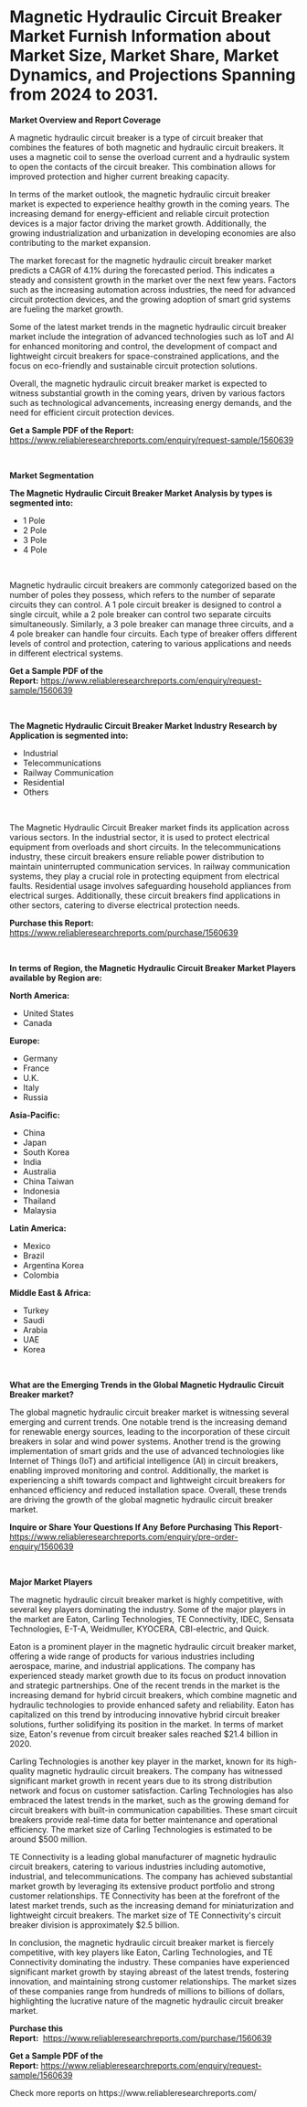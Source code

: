 <p><h1>Magnetic Hydraulic Circuit Breaker Market Furnish Information about Market Size, Market Share, Market Dynamics, and Projections Spanning from 2024 to 2031.</h1></p><p><strong>Market Overview and Report Coverage</strong></p>
<p><p>A magnetic hydraulic circuit breaker is a type of circuit breaker that combines the features of both magnetic and hydraulic circuit breakers. It uses a magnetic coil to sense the overload current and a hydraulic system to open the contacts of the circuit breaker. This combination allows for improved protection and higher current breaking capacity.</p><p>In terms of the market outlook, the magnetic hydraulic circuit breaker market is expected to experience healthy growth in the coming years. The increasing demand for energy-efficient and reliable circuit protection devices is a major factor driving the market growth. Additionally, the growing industrialization and urbanization in developing economies are also contributing to the market expansion.</p><p>The market forecast for the magnetic hydraulic circuit breaker market predicts a CAGR of 4.1% during the forecasted period. This indicates a steady and consistent growth in the market over the next few years. Factors such as the increasing automation across industries, the need for advanced circuit protection devices, and the growing adoption of smart grid systems are fueling the market growth.</p><p>Some of the latest market trends in the magnetic hydraulic circuit breaker market include the integration of advanced technologies such as IoT and AI for enhanced monitoring and control, the development of compact and lightweight circuit breakers for space-constrained applications, and the focus on eco-friendly and sustainable circuit protection solutions.</p><p>Overall, the magnetic hydraulic circuit breaker market is expected to witness substantial growth in the coming years, driven by various factors such as technological advancements, increasing energy demands, and the need for efficient circuit protection devices.</p></p>
<p><strong>Get a Sample PDF of the Report:</strong> <a href="https://www.reliableresearchreports.com/enquiry/request-sample/1560639">https://www.reliableresearchreports.com/enquiry/request-sample/1560639</a></p>
<p>&nbsp;</p>
<p><strong>Market Segmentation</strong></p>
<p><strong>The Magnetic Hydraulic Circuit Breaker Market Analysis by types is segmented into:</strong></p>
<p><ul><li>1 Pole</li><li>2 Pole</li><li>3 Pole</li><li>4 Pole</li></ul></p>
<p>&nbsp;</p>
<p><p>Magnetic hydraulic circuit breakers are commonly categorized based on the number of poles they possess, which refers to the number of separate circuits they can control. A 1 pole circuit breaker is designed to control a single circuit, while a 2 pole breaker can control two separate circuits simultaneously. Similarly, a 3 pole breaker can manage three circuits, and a 4 pole breaker can handle four circuits. Each type of breaker offers different levels of control and protection, catering to various applications and needs in different electrical systems.</p></p>
<p><strong>Get a Sample PDF of the Report:</strong>&nbsp;<a href="https://www.reliableresearchreports.com/enquiry/request-sample/1560639">https://www.reliableresearchreports.com/enquiry/request-sample/1560639</a></p>
<p>&nbsp;</p>
<p><strong>The Magnetic Hydraulic Circuit Breaker Market Industry Research by Application is segmented into:</strong></p>
<p><ul><li>Industrial</li><li>Telecommunications</li><li>Railway Communication</li><li>Residential</li><li>Others</li></ul></p>
<p>&nbsp;</p>
<p><p>The Magnetic Hydraulic Circuit Breaker market finds its application across various sectors. In the industrial sector, it is used to protect electrical equipment from overloads and short circuits. In the telecommunications industry, these circuit breakers ensure reliable power distribution to maintain uninterrupted communication services. In railway communication systems, they play a crucial role in protecting equipment from electrical faults. Residential usage involves safeguarding household appliances from electrical surges. Additionally, these circuit breakers find applications in other sectors, catering to diverse electrical protection needs.</p></p>
<p><strong>Purchase this Report:</strong>&nbsp; <a href="https://www.reliableresearchreports.com/purchase/1560639">https://www.reliableresearchreports.com/purchase/1560639</a></p>
<p>&nbsp;</p>
<p><strong>In terms of Region, the Magnetic Hydraulic Circuit Breaker Market Players available by Region are:</strong></p>
<p>
    <p> <strong> North America: </strong>
        <ul>
            <li>United States</li>
            <li>Canada</li>
        </ul>
        </p> 
    <p> <strong> Europe: </strong>
        <ul>
            <li>Germany</li>
            <li>France</li>
            <li>U.K.</li>
            <li>Italy</li>
            <li>Russia</li>
        </ul>
        </p> 
    <p> <strong> Asia-Pacific: </strong>
        <ul>
            <li>China</li>
            <li>Japan</li>
            <li>South Korea</li>
            <li>India</li>
            <li>Australia</li>
            <li>China Taiwan</li>
            <li>Indonesia</li>
            <li>Thailand</li>
            <li>Malaysia</li>
        </ul>
        </p> 
    <p> <strong> Latin America: </strong>
        <ul>
            <li>Mexico</li>
            <li>Brazil</li>
            <li>Argentina Korea</li>
            <li>Colombia</li>
        </ul>
        </p> 
    <p> <strong> Middle East & Africa: </strong>
        <ul>
            <li>Turkey</li>
            <li>Saudi</li>
            <li>Arabia</li>
            <li>UAE</li>
            <li>Korea</li>
        </ul>
    </p>
    </p>
<p>&nbsp;</p>
<p><strong>What are the Emerging Trends in the Global Magnetic Hydraulic Circuit Breaker market?</strong></p>
<p><p>The global magnetic hydraulic circuit breaker market is witnessing several emerging and current trends. One notable trend is the increasing demand for renewable energy sources, leading to the incorporation of these circuit breakers in solar and wind power systems. Another trend is the growing implementation of smart grids and the use of advanced technologies like Internet of Things (IoT) and artificial intelligence (AI) in circuit breakers, enabling improved monitoring and control. Additionally, the market is experiencing a shift towards compact and lightweight circuit breakers for enhanced efficiency and reduced installation space. Overall, these trends are driving the growth of the global magnetic hydraulic circuit breaker market.</p></p>
<p><strong>Inquire or Share Your Questions If Any Before Purchasing This Report</strong>- <a href="https://www.reliableresearchreports.com/enquiry/pre-order-enquiry/1560639">https://www.reliableresearchreports.com/enquiry/pre-order-enquiry/1560639</a></p>
<p>&nbsp;</p>
<p><strong>Major Market Players</strong></p>
<p><p>The magnetic hydraulic circuit breaker market is highly competitive, with several key players dominating the industry. Some of the major players in the market are Eaton, Carling Technologies, TE Connectivity, IDEC, Sensata Technologies, E-T-A, Weidmuller, KYOCERA, CBI-electric, and Quick.</p><p>Eaton is a prominent player in the magnetic hydraulic circuit breaker market, offering a wide range of products for various industries including aerospace, marine, and industrial applications. The company has experienced steady market growth due to its focus on product innovation and strategic partnerships. One of the recent trends in the market is the increasing demand for hybrid circuit breakers, which combine magnetic and hydraulic technologies to provide enhanced safety and reliability. Eaton has capitalized on this trend by introducing innovative hybrid circuit breaker solutions, further solidifying its position in the market. In terms of market size, Eaton's revenue from circuit breaker sales reached $21.4 billion in 2020.</p><p>Carling Technologies is another key player in the market, known for its high-quality magnetic hydraulic circuit breakers. The company has witnessed significant market growth in recent years due to its strong distribution network and focus on customer satisfaction. Carling Technologies has also embraced the latest trends in the market, such as the growing demand for circuit breakers with built-in communication capabilities. These smart circuit breakers provide real-time data for better maintenance and operational efficiency. The market size of Carling Technologies is estimated to be around $500 million.</p><p>TE Connectivity is a leading global manufacturer of magnetic hydraulic circuit breakers, catering to various industries including automotive, industrial, and telecommunications. The company has achieved substantial market growth by leveraging its extensive product portfolio and strong customer relationships. TE Connectivity has been at the forefront of the latest market trends, such as the increasing demand for miniaturization and lightweight circuit breakers. The market size of TE Connectivity's circuit breaker division is approximately $2.5 billion.</p><p>In conclusion, the magnetic hydraulic circuit breaker market is fiercely competitive, with key players like Eaton, Carling Technologies, and TE Connectivity dominating the industry. These companies have experienced significant market growth by staying abreast of the latest trends, fostering innovation, and maintaining strong customer relationships. The market sizes of these companies range from hundreds of millions to billions of dollars, highlighting the lucrative nature of the magnetic hydraulic circuit breaker market.</p></p>
<p><strong>Purchase this Report:</strong>&nbsp;&nbsp;<a href="https://www.reliableresearchreports.com/purchase/1560639">https://www.reliableresearchreports.com/purchase/1560639</a></p>
<p></p>
<p><strong>Get a Sample PDF of the Report:</strong>&nbsp;<a href="https://www.reliableresearchreports.com/enquiry/request-sample/1560639">https://www.reliableresearchreports.com/enquiry/request-sample/1560639</a></p>
<p>Check more reports on https://www.reliableresearchreports.com/</p>
